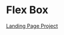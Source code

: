 # Flex Box
[Landing Page Project](https://illustratedattempts.github.io/OdinProject-Personal/Foundation%20Course/Flexbox/index.html)
